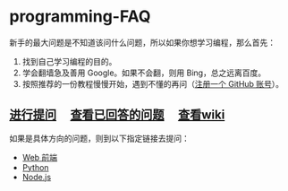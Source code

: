 # programming-FAQ

新手的最大问题是不知道该问什么问题，所以如果你想学习编程，那么首先：

1. 找到自己学习编程的目的。
2. 学会翻墙急及善用 Google。如果不会翻，则用 Bing，总之远离百度。
3. 按照推荐的一份教程慢慢开始，遇到不懂的再问（[注册一个 GitHub 账号](https://github.com/signup)）。


## [进行提问](../../issues/new) &nbsp;&nbsp;&nbsp; [查看已回答的问题](../../issues?q=is%3Aissue+is%3Aclosed) &nbsp;&nbsp;&nbsp; [查看wiki](../../wiki)

如果是具体方向的问题，则到以下指定链接去提问：

- [Web 前端](https://github.com/reflight/front-end)
- [Python](https://github.com/reflight/python)
- [Node.js](https://github.com/reflight/node)
